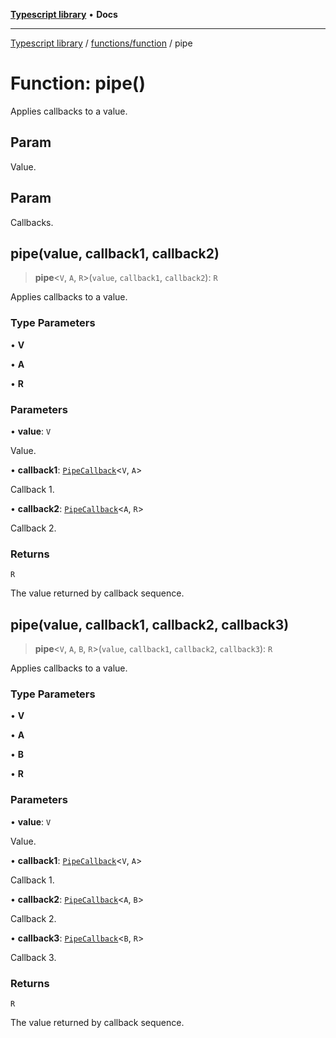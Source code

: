 [**Typescript library**](../../../index.md) • **Docs**

***

[Typescript library](../../../modules.md) / [functions/function](../index.md) / pipe

# Function: pipe()

Applies callbacks to a value.

## Param

Value.

## Param

Callbacks.

## pipe(value, callback1, callback2)

> **pipe**\<`V`, `A`, `R`\>(`value`, `callback1`, `callback2`): `R`

Applies callbacks to a value.

### Type Parameters

• **V**

• **A**

• **R**

### Parameters

• **value**: `V`

Value.

• **callback1**: [`PipeCallback`](../interfaces/PipeCallback.md)\<`V`, `A`\>

Callback 1.

• **callback2**: [`PipeCallback`](../interfaces/PipeCallback.md)\<`A`, `R`\>

Callback 2.

### Returns

`R`

The value returned by callback sequence.

## pipe(value, callback1, callback2, callback3)

> **pipe**\<`V`, `A`, `B`, `R`\>(`value`, `callback1`, `callback2`, `callback3`): `R`

Applies callbacks to a value.

### Type Parameters

• **V**

• **A**

• **B**

• **R**

### Parameters

• **value**: `V`

Value.

• **callback1**: [`PipeCallback`](../interfaces/PipeCallback.md)\<`V`, `A`\>

Callback 1.

• **callback2**: [`PipeCallback`](../interfaces/PipeCallback.md)\<`A`, `B`\>

Callback 2.

• **callback3**: [`PipeCallback`](../interfaces/PipeCallback.md)\<`B`, `R`\>

Callback 3.

### Returns

`R`

The value returned by callback sequence.
